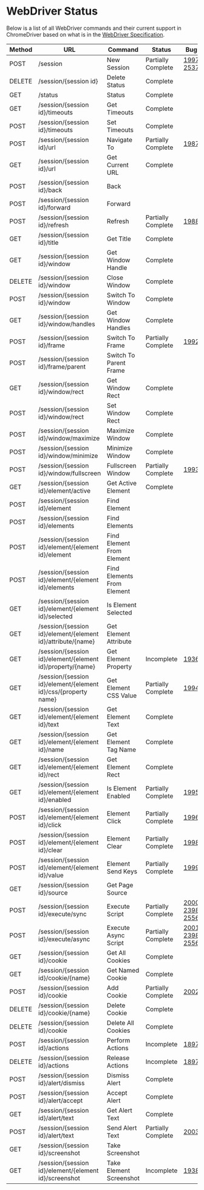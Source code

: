 # WebDriver Status

Below is a list of all WebDriver commands and their current support in ChromeDriver based on what is in the [WebDriver Specification](https://w3c.github.io/webdriver/webdriver-spec.html).

| Method | URL | Command | Status | Bug
| --- | --- | --- | --- | --- |
| POST   | /session                                                       | New Session                | Partially Complete | [1997](https://bugs.chromium.org/p/chromedriver/issues/detail?id=1997) [2537](https://bugs.chromium.org/p/chromedriver/issues/detail?id=2537)
| DELETE | /session/{session id}                                          | Delete Status              | Complete           |
| GET    | /status                                                        | Status                     | Complete           |
| GET    | /session/{session id}/timeouts                                 | Get Timeouts               | Complete           |
| POST   | /session/{session id}/timeouts                                 | Set Timeouts               | Complete           |
| POST   | /session/{session id}/url                                      | Navigate To                | Partially Complete | [1987](https://bugs.chromium.org/p/chromedriver/issues/detail?id=1987)
| GET    | /session/{session id}/url                                      | Get Current URL            | Complete           |
| POST   | /session/{session id}/back                                     | Back                       |                    |
| POST   | /session/{session id}/forward                                  | Forward                    |                    |
| POST   | /session/{session id}/refresh                                  | Refresh                    | Partially Complete | [1988](https://bugs.chromium.org/p/chromedriver/issues/detail?id=1988)
| GET    | /session/{session id}/title                                    | Get Title                  | Complete           |
| GET    | /session/{session id}/window                                   | Get Window Handle          | Complete           |
| DELETE | /session/{session id}/window                                   | Close Window               | Complete           |
| POST   | /session/{session id}/window                                   | Switch To Window           | Complete           |
| GET    | /session/{session id}/window/handles                           | Get Window Handles         | Complete           |
| POST   | /session/{session id}/frame                                    | Switch To Frame            | Partially Complete | [1992](https://bugs.chromium.org/p/chromedriver/issues/detail?id=1992)
| POST   | /session/{session id}/frame/parent                             | Switch To Parent Frame     |                    |
| GET    | /session/{session id}/window/rect                              | Get Window Rect            | Complete           |
| POST   | /session/{session id}/window/rect                              | Set Window Rect            | Complete           |
| POST   | /session/{session id}/window/maximize                          | Maximize Window            | Complete           |
| POST   | /session/{session id}/window/minimize                          | Minimize Window            | Complete           |
| POST   | /session/{session id}/window/fullscreen                        | Fullscreen Window          | Partially Complete | [1993](https://bugs.chromium.org/p/chromedriver/issues/detail?id=1993)
| GET    | /session/{session id}/element/active                           | Get Active Element         | Complete           |
| POST   | /session/{session id}/element                                  | Find Element               |                    |
| POST   | /session/{session id}/elements                                 | Find Elements              |                    |
| POST   | /session/{session id}/element/{element id}/element             | Find Element From Element  |                    |
| POST   | /session/{session id}/element/{element id}/elements            | Find Elements From Element |                    |
| GET    | /session/{session id}/element/{element id}/selected            | Is Element Selected        |                    |
| GET    | /session/{session id}/element/{element id}/attribute/{name}    | Get Element Attribute      |                    |
| GET    | /session/{session id}/element/{element id}/property/{name}     | Get Element Property       | Incomplete         | [1936](https://bugs.chromium.org/p/chromedriver/issues/detail?id=1936)
| GET    | /session/{session id}/element/{element id}/css/{property name} | Get Element CSS Value      | Partially Complete | [1994](https://bugs.chromium.org/p/chromedriver/issues/detail?id=1994)
| GET    | /session/{session id}/element/{element id}/text                | Get Element Text           | Complete           |
| GET    | /session/{session id}/element/{element id}/name	              | Get Element Tag Name       | Complete           |
| GET    | /session/{session id}/element/{element id}/rect                | Get Element Rect           | Complete           |
| GET    | /session/{session id}/element/{element id}/enabled             | Is Element Enabled         | Partially Complete | [1995](https://bugs.chromium.org/p/chromedriver/issues/detail?id=1995)
| POST   | /session/{session id}/element/{element id}/click               | Element Click              | Partially Complete | [1996](https://bugs.chromium.org/p/chromedriver/issues/detail?id=1996)
| POST   | /session/{session id}/element/{element id}/clear               | Element Clear              | Partially Complete | [1998](https://bugs.chromium.org/p/chromedriver/issues/detail?id=1998)
| POST   | /session/{session id}/element/{element id}/value               | Element Send Keys          | Partially Complete | [1999](https://bugs.chromium.org/p/chromedriver/issues/detail?id=1999)
| GET    | /session/{session id}/source                                   | Get Page Source            |                    |
| POST   | /session/{session id}/execute/sync                             | Execute Script             | Partially Complete | [2000](https://bugs.chromium.org/p/chromedriver/issues/detail?id=2000) [2398](https://bugs.chromium.org/p/chromedriver/issues/detail?id=2398) [2556](https://bugs.chromium.org/p/chromedriver/issues/detail?id=2556)
| POST   | /session/{session id}/execute/async                            | Execute Async Script       | Partially Complete | [2001](https://bugs.chromium.org/p/chromedriver/issues/detail?id=2001) [2398](https://bugs.chromium.org/p/chromedriver/issues/detail?id=2398) [2556](https://bugs.chromium.org/p/chromedriver/issues/detail?id=2556)
| GET    | /session/{session id}/cookie                                   | Get All Cookies            | Complete           |
| GET    | /session/{session id}/cookie/{name}                            | Get Named Cookie           | Complete           |
| POST   | /session/{session id}/cookie                                   | Add Cookie                 | Partially Complete | [2002](https://bugs.chromium.org/p/chromedriver/issues/detail?id=2002)
| DELETE | /session/{session id}/cookie/{name}                            | Delete Cookie              | Complete           |
| DELETE | /session/{session id)/cookie                                   | Delete All Cookies         | Complete           |
| POST   | /session/{session id}/actions                                  | Perform Actions            | Incomplete         | [1897](https://bugs.chromium.org/p/chromedriver/issues/detail?id=1897)
| DELETE | /session/{session id}/actions                                  | Release Actions            | Incomplete         | [1897](https://bugs.chromium.org/p/chromedriver/issues/detail?id=1897)
| POST   | /session/{session id}/alert/dismiss                            | Dismiss Alert              | Complete           |
| POST   | /session/{session id}/alert/accept                             | Accept Alert               | Complete           |
| GET    | /session/{session id}/alert/text                               | Get Alert Text             | Complete           |
| POST   | /session/{session id}/alert/text                               | Send Alert Text            | Partially Complete | [2003](https://bugs.chromium.org/p/chromedriver/issues/detail?id=2003)
| GET    | /session/{session id}/screenshot                               | Take Screenshot            |                    |
| GET    | /session/{session id}/element/{element id}/screenshot          | Take Element Screenshot    | Incomplete         | [1938](https://bugs.chromium.org/p/chromedriver/issues/detail?id=1938)

